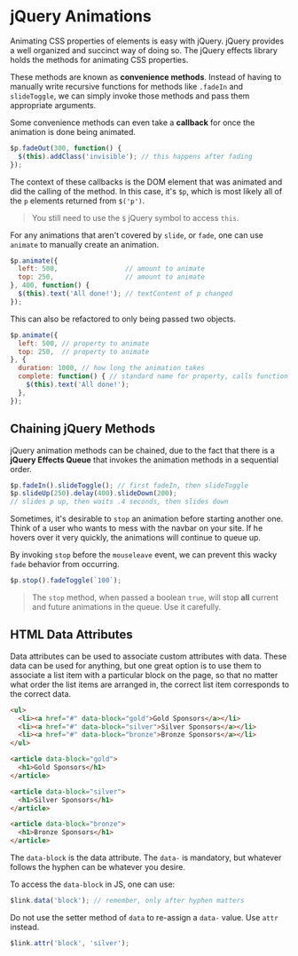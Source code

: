 # jQuery Animations

Animating CSS properties of elements is easy with jQuery. jQuery provides a well organized and succinct way of doing so. The jQuery effects library holds the methods for animating CSS properties.

These methods are known as **convenience methods**. Instead of having to manually write recursive functions for methods like `.fadeIn` and `slideToggle`, we can simply invoke those methods and pass them appropriate arguments.

Some convenience methods can even take a **callback** for once the animation is done being animated.

```js
$p.fadeOut(300, function() {
  $(this).addClass('invisible'); // this happens after fading
});
```
The context of these callbacks is the DOM element that was animated and did the calling of the method. In this case, it's `$p`, which is most likely all of the `p` elements returned from `$('p')`.

> You still need to use the `$` jQuery symbol to access `this`.

For any animations that aren't covered by `slide`, or `fade`, one can use `animate` to manually create an animation.

```js
$p.animate({
  left: 500,                 // amount to animate
  top: 250,                  // amount to animate
}, 400, function() {
  $(this).text('All done!'); // textContent of p changed
});
```
This can also be refactored to only being passed two objects.

```js
$p.animate({
  left: 500, // property to animate
  top: 250,  // property to animate
}, {
  duration: 1000, // how long the animation takes
  complete: function() { // standard name for property, calls function
    $(this).text('All done!');
  },
});
```
## Chaining jQuery Methods

jQuery animation methods can be chained, due to the fact that there is a **jQuery Effects Queue** that invokes the animation methods in a sequential order.

```js
$p.fadeIn().slideToggle(); // first fadeIn, then slideToggle
$p.slideUp(250).delay(400).slideDown(200);
// slides p up, then waits .4 seconds, then slides down
```
Sometimes, it's desirable to `stop` an animation before starting another one. Think of a user who wants to mess with the navbar on your site. If he hovers over it very quickly, the animations will continue to queue up.

By invoking `stop` before the `mouseleave` event, we can prevent this wacky `fade` behavior from occurring.

```js
$p.stop().fadeToggle(`100`);
```
> The `stop` method, when passed a boolean `true`, will stop **all** current and future animations in the queue. Use it carefully.

## HTML Data Attributes

Data attributes can be used to associate custom attributes with data. These data can be used for anything, but one great option is to use them to associate a list item with a particular block on the page, so that no matter what order the list items are arranged in, the correct list item corresponds to the correct data.

```html
<ul>
  <li><a href="#" data-block="gold">Gold Sponsors</a></li>
  <li><a href="#" data-block="silver">Silver Sponsors</a></li>
  <li><a href="#" data-block="bronze">Bronze Sponsors</a></li>
</ul>

<article data-block="gold">
  <h1>Gold Sponsors</h1>
</article>

<article data-block="silver">
  <h1>Silver Sponsors</h1>
</article>

<article data-block="bronze">
  <h1>Bronze Sponsors</h1>
</article>
```
The `data-block` is the data attribute. The `data-` is mandatory, but whatever follows the hyphen can be whatever you desire.

To access the `data-block` in JS, one can use:

```js
$link.data('block'); // remember, only after hyphen matters
```
Do not use the setter method of `data` to re-assign a `data-` value. Use `attr` instead.

```js
$link.attr('block', 'silver');
```